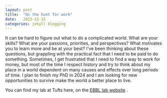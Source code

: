 ```yaml
---
layout: post
title:  "On the hunt for work"
date:   2023-12-15
categories: jekyll blogging
---
```


It can be hard to figure out what to do a complicated world. What are your skills? What are your passions, priorities, and perspectives? What motivates you to learn more and be at your best? I've been thinking about these questions, but grappling with the practical fact that I need to be paid to do something. Sometimes, I get frustrated that I need to find a way to work for money, but most of the time I respect history and try to think about my place in a world dependent on many causes and effects over long periods of time. I plan to finish my PhD in 2024 and I am looking for new opportunities to survive make the world a better place to live.

You can find my lab at Tufts here, on the [EBBL lab website][ebbl-lab] . 

[ebbl-lab]: https://sites.tufts.edu/emotiononthebrain/

